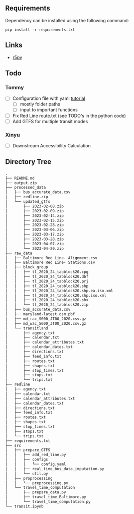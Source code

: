 ## Requirements
Dependency can be installed using the following command:
```
pip install -r requirements.txt
```

## Links
- [r5py](https://r5py.readthedocs.io/en/stable/)

## Todo
### Tommy
- [ ] Configuration file with yaml [tutorial](https://betterdatascience.com/python-yaml-configuration-files/)
     - [ ] mostly folder paths
     - [ ] input to important functions
- [ ] Fix Red Line route.txt (see TODO's in the python code)
- [ ] Add GTFS for multiple transit modes

### Xinyu 
- [ ] Downstream Accessibility Calculation



## Directory Tree
```md
.
├── README.md
├── output.zip
├── processed_data
│   ├── bus_accurate_data.csv
│   ├── redline.zip
│   └── updated_gtfs
│       ├── 2023-02-08.zip
│       ├── 2023-02-09.zip
│       ├── 2023-02-14.zip
│       ├── 2023-02-15.zip
│       ├── 2023-02-28.zip
│       ├── 2023-03-06.zip
│       ├── 2023-03-17.zip
│       ├── 2023-03-28.zip
│       ├── 2023-04-07.zip
│       └── 2023-04-20.zip
├── raw_data
│   ├── Baltimore Red Line- Alignment.csv
│   ├── Baltimore Red Line- Stations.csv
│   ├── block_group
│   │   ├── tl_2020_24_tabblock20.cpg
│   │   ├── tl_2020_24_tabblock20.dbf
│   │   ├── tl_2020_24_tabblock20.prj
│   │   ├── tl_2020_24_tabblock20.shp
│   │   ├── tl_2020_24_tabblock20.shp.ea.iso.xml
│   │   ├── tl_2020_24_tabblock20.shp.iso.xml
│   │   ├── tl_2020_24_tabblock20.shx
│   │   └── tl_2020_24_tabblock20.zip
│   ├── bus_accurate_data.csv
│   ├── maryland-latest.osm.pbf
│   ├── md_rac_S000_JT00_2020.csv.gz
│   ├── md_wac_S000_JT00_2020.csv.gz
│   └── transitland
│       ├── agency.txt
│       ├── calendar.txt
│       ├── calendar_attributes.txt
│       ├── calendar_dates.txt
│       ├── directions.txt
│       ├── feed_info.txt
│       ├── routes.txt
│       ├── shapes.txt
│       ├── stop_times.txt
│       ├── stops.txt
│       └── trips.txt
├── redline
│   ├── agency.txt
│   ├── calendar.txt
│   ├── calendar_attributes.txt
│   ├── calendar_dates.txt
│   ├── directions.txt
│   ├── feed_info.txt
│   ├── routes.txt
│   ├── shapes.txt
│   ├── stop_times.txt
│   ├── stops.txt
│   └── trips.txt
├── requirements.txt
├── src
│   ├── prepare_GTFS
│   │   ├── add_red_line.py
│   │   ├── configs
│   │   │   └── config.yaml
│   │   ├── real_time_bus_data_imputation.py
│   │   └── util.py
│   ├── proprocessing
│   │   └── preprocessing.py
│   └── travel_time_computation
│       ├── prepare_data.py
│       ├── travel_time_Baltimore.py
│       └── travel_time_computation.py
└── transit.ipynb
```
